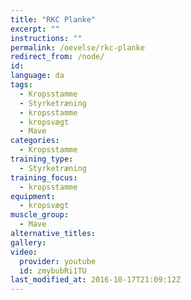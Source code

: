 ```yaml
---
title: "RKC Planke"
excerpt: ""
instructions: ""
permalink: /oevelse/rkc-planke
redirect_from: /node/
id: 
language: da
tags:
  - Kropsstamme
  - Styrketræning
  - kropsstamme
  - kropsvægt
  - Mave
categories:
  - Kropsstamme
training_type: 
  - Styrketræning
training_focus: 
  - kropsstamme
equipment:
  - kropsvægt
muscle_group:
  - Mave
alternative_titles:
gallery:
video:
  provider: youtube
  id: zmybubRi1TU
last_modified_at: 2016-10-17T21:09:12Z
---
```



